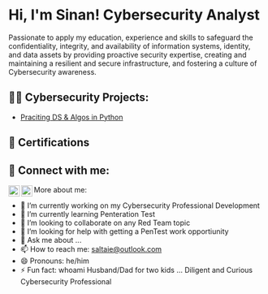 <h1>Hi, I'm Sinan! Cybersecurity Analyst </h1>

</h2> Passionate to apply my education, experience and skills to safeguard the confidentiality, integrity, and availability of information systems, identity, and data assets by providing proactive security expertise, creating and maintaining a resilient and secure infrastructure, and fostering a culture of Cybersecurity awareness.</h2>

<h2>👨‍💻 Cybersecurity Projects:</h2>


  - [Praciting DS & Algos in Python](https://github.com/joshmadakor1/Algorithms-Practice)

<h2>📃 Certifications</h2>


<h2> 🤳 Connect with me:</h2>

[<img align="left" alt="saltaie | Twitter" width="22px" src="https://cdn.jsdelivr.net/npm/simple-icons@v3/icons/twitter.svg" />][twitter]
[<img align="left" alt="saltaie | LinkedIn" width="22px" src="https://cdn.jsdelivr.net/npm/simple-icons@v3/icons/linkedin.svg" />][linkedin]

[twitter]: https://twitter.com/saltaie_infosec
[linkedin]: https://linkedin.com/in/sinan-al-taie



More about me:

- 🔭 I’m currently working on my Cybersecurity Professional Development
- 🌱 I’m currently learning Penteration Test
- 👯 I’m looking to collaborate on any Red Team topic
- 🤔 I’m looking for help with getting a PenTest work opportiunity 
- 💬 Ask me about ...
- 📫 How to reach me: saltaie@outlook.com
- 😄 Pronouns: he/him
- ⚡ Fun fact: whoami Husband/Dad for two kids ... Diligent and Curious Cybersecurity Professional  

